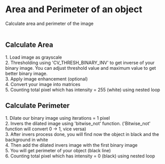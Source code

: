 # Area and Perimeter of an object<br>
Calculate area and perimeter of the image<br>
<br>
<h2> Calculate Area </h2>
1. Load image as grayscale<br>
2. Thresholding using 'CV_THRESH_BINARY_INV' to get inverse of your binary image. You can adjust threshold value and maximum value to get better binary image.<br>
3. Apply image enhancement (optional)<br>
4. Convert your image into matrices<br>
5. Counting total pixel which has intensity = 255 (white) using nested loop<br>

<h2>Calculate Perimeter </h2>
1. Dilate our binary image using iterations = 1 pixel<br>
2. Invers the dilated image using 'bitwise_not' function. ('Bitwise_not' function will convert 0 -> 1, vice versa)<br>
3. After invers process done, you will find now the object in black and the background in white<br>
4. Then add the dilated invers image with the first binary image<br>
5. You will get perimeter of your object (black line)<br>
6. Counting total pixel which has intensity = 0 (black) using nested loop<br>
